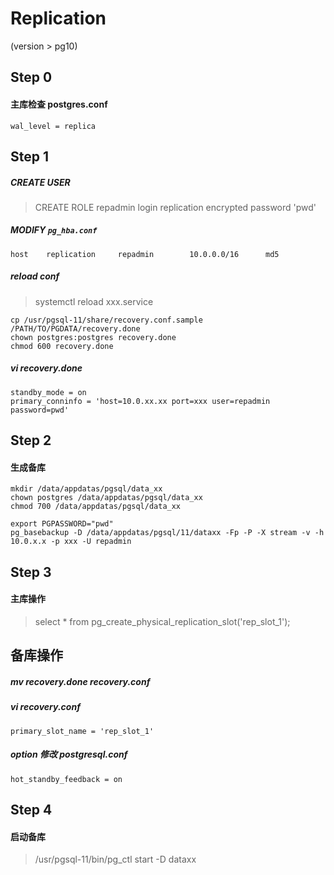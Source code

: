 # Replication

(version > pg10)

## Step 0
#### 主库检查 postgres.conf
```
wal_level = replica
```

## Step 1
##### CREATE USER
> CREATE ROLE repadmin login replication encrypted password 'pwd'

##### MODIFY `pg_hba.conf`
```
host    replication     repadmin        10.0.0.0/16      md5
```
##### reload conf
> systemctl reload xxx.service

```
cp /usr/pgsql-11/share/recovery.conf.sample   /PATH/TO/PGDATA/recovery.done
chown postgres:postgres recovery.done
chmod 600 recovery.done
```

##### vi recovery.done  
```
standby_mode = on
primary_conninfo = 'host=10.0.xx.xx port=xxx user=repadmin password=pwd'
```

## Step 2
####  生成备库
```
mkdir /data/appdatas/pgsql/data_xx
chown postgres /data/appdatas/pgsql/data_xx
chmod 700 /data/appdatas/pgsql/data_xx
  
export PGPASSWORD="pwd"
pg_basebackup -D /data/appdatas/pgsql/11/dataxx -Fp -P -X stream -v -h 10.0.x.x -p xxx -U repadmin
```

## Step 3
#### 主库操作
> select * from pg_create_physical_replication_slot('rep_slot_1');


## 备库操作  
##### mv recovery.done recovery.conf  
##### vi recovery.conf  
```
primary_slot_name = 'rep_slot_1'
```

##### option 修改 postgresql.conf
```
hot_standby_feedback = on
```

## Step 4
#### 启动备库
> /usr/pgsql-11/bin/pg_ctl start -D dataxx







